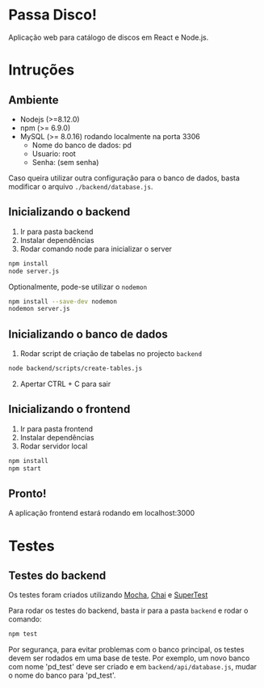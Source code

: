 # Passa Disco!

Aplicação web para catálogo de discos em React e Node.js.

# Intruções

## Ambiente

- Nodejs (>=8.12.0)
- npm (>= 6.9.0)
- MySQL (>= 8.0.16) rodando localmente na porta 3306
  - Nome do banco de dados: pd
  - Usuario: root
  - Senha: (sem senha)

Caso queira utilizar outra configuração para o banco de dados, basta modificar o arquivo `./backend/database.js`.

## Inicializando o backend

1. Ir para pasta backend
2. Instalar dependências
3. Rodar comando node para inicializar o server

```bash
npm install
node server.js
```

Optionalmente, pode-se utilizar o `nodemon`

```bash
npm install --save-dev nodemon
nodemon server.js
```

## Inicializando o banco de dados

1. Rodar script de criação de tabelas no projecto `backend`

```bash
node backend/scripts/create-tables.js
```

2. Apertar CTRL + C para sair

## Inicializando o frontend

1. Ir para pasta frontend
2. Instalar dependências
3. Rodar servidor local

```bash
npm install
npm start
```

## Pronto!

A aplicação frontend estará rodando em localhost:3000

# Testes

## Testes do backend

Os testes foram criados utilizando [Mocha](https://mochajs.org/ "Mochajs's Homepage"), [Chai](http://www.chaijs.com/ "chaijs's Homepage") e [SuperTest](https://github.com/visionmedia/supertest/ "Mochajs's Homepage")

Para rodar os testes do backend, basta ir para a pasta `backend` e rodar o comando:

```bash
npm test
```

Por segurança, para evitar problemas com o banco principal, os testes devem ser rodados em uma base de teste. Por exemplo, um novo banco com nome 'pd_test' deve ser criado e em `backend/api/database.js`, mudar o nome do banco para 'pd_test'.
